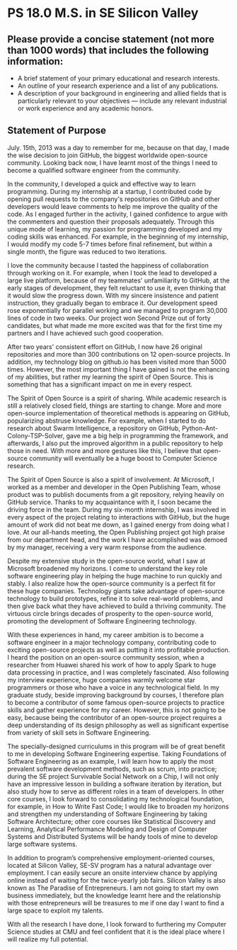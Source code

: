 # PS 18.0 M.S. in SE Silicon Valley

## Please provide a concise statement (not more than 1000 words) that includes the following information:

- A brief statement of your primary educational and research interests.
- An outline of your research experience and a list of any publications.
- A description of your background in engineering and allied fields that is particularly relevant to your objectives — include any relevant industrial or work experience and any academic honors.

## Statement of Purpose

July. 15th, 2013 was a day to remember for me, because on that day, I made the wise decision to join GitHub, the biggest worldwide open-source community. Looking back now, I have learnt most of the things I need to become a qualified software engineer from the community.

In the community, I developed a quick and effective way to learn programming. During my internship at a startup, I contributed code by opening pull requests to the company's repositories on GitHub and other developers would leave comments to help me improve the quality of the code. As I engaged further in the activity, I gained confidence to argue with the commenters and question their proposals adequately. Through this unique mode of learning, my passion for programming developed and my coding skills was enhanced. For example, in the beginning of my internship, I would modify my code 5-7 times before final refinement, but within a single month, the figure was reduced to two iterations.

I love the community because I tasted the happiness of collaboration through working on it. For example, when I took the lead to developed a large live platform, because of my teammates' unfamiliarity to GitHub, at the early stages of development, they felt reluctant to use it, even thinking that it would slow the progress down. With my sincere insistence and patient instruction, they gradually began to embrace it. Our development speed rose exponentially for parallel working and we managed to program 30,000 lines of code in two weeks. Our project won Second Prize out of forty candidates, but what made me more excited was that for the first time my partners and I have achieved such good cooperation.

After two years' consistent effort on GitHub, I now have 26 original repositories and more than 300 contributions on 12 open-source projects. In addition, my technology blog on github.io has been visited more than 5000 times. However, the most important thing I have gained is not the enhancing of my abilities, but rather my learning the spirit of Open Source. This is something that has a significant impact on me in every respect.

The Spirit of Open Source is a spirit of sharing. While academic research is still a relatively closed field, things are starting to change. More and more open-source implementation of theoretical methods is appearing on GitHub, popularizing abstruse knowledge. For example, when I started to do research about Swarm Intelligence, a repository on GitHub, Python-Ant-Colony-TSP-Solver, gave me a big help in programming the framework, and afterwards, I also put the improved algorithm in a public repository to help those in need. With more and more gestures like this, I believe that open-source community will eventually be a huge boost to Computer Science research.

The Spirit of Open Source is also a spirit of involvement. At Microsoft, I worked as a member and developer in the Open Publishing Team, whose product was to publish documents from a git repository, relying heavily on GitHub service. Thanks to my acquaintance with it, I soon became the driving force in the team. During my six-month internship, I was involved in every aspect of the project relating to interactions with GitHub, but the huge amount of work did not beat me down, as I gained energy from doing what I love. At our all-hands meeting, the Open Publishing project got high praise from our department head, and the work I have accomplished was demoed by my manager, receiving a very warm response from the audience.

Despite my extensive study in the open-source world, what I saw at Microsoft broadened my horizons. I come to understand the key role software engineering play in helping the huge machine to run quickly and stably. I also realize how the open-source community is a perfect fit for these huge companies. Technology giants take advantage of open-source technology to build prototypes, refine it to solve real-world problems, and then give back what they have achieved to build a thriving community. The virtuous circle brings decades of prosperity to the open-source world, promoting the development of Software Engineering technology.

With these experiences in hand, my career ambition is to become a software engineer in a major technology company, contributing code to exciting open-source projects as well as putting it into profitable production. I heard the position on an open-source community session, when a researcher from Huawei shared his work of how to apply Spark to huge data processing in practice, and I was completely fascinated. Also following my interview experience, huge companies warmly welcome star programmers or those who have a voice in any technological field. In my graduate study, beside improving background by courses, I therefore plan to become a contributor of some famous open-source projects to practice skills and gather experience for my career. However, this is not going to be easy, because being the contributor of an open-source project requires a deep understanding of its design philosophy as well as significant expertise from variety of skill sets in Software Engineering.

The specially-designed curriculums in this program will be of great benefit to me in developing Software Engineering expertise. Taking Foundations of Software Engineering as an example, I will learn how to apply the most prevalent software development methods, such as scrum, into practice; during the SE project Survivable Social Network on a Chip, I will not only have an impressive lesson in building a software iteration by iteration, but also study how to serve as different roles in a team of developers. In other core courses, I look forward to consolidating my technological foundation, for example, in How to Write Fast Code; I would like to broaden my horizons and strengthen my understanding of Software Engineering by taking Software Architecture; other core courses like Statistical Discovery and Learning, Analytical Performance Modeling and Design of Computer Systems and Distributed Systems will be handy tools of mine to develop large software systems.

In addition to program’s comprehensive employment-oriented courses, located at Silicon Valley, SE-SV program has a natural advantage over employment. I can easily secure an onsite interview chance by applying online instead of waiting for the twice-yearly job fairs. Silicon Valley is also known as The Paradise of Entrepreneurs. I am not going to start my own business immediately, but the knowledge learnt here and the relationship with those entrepreneurs will be treasures to me if one day I want to find a large space to exploit my talents.

With all the research I have done, I look forward to furthering my Computer Science studies at CMU and feel confident that it is the ideal place where I will realize my full potential.
